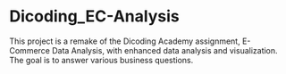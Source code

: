 # Dicoding_EC-Analysis
This project is a remake of the Dicoding Academy assignment, E-Commerce Data Analysis, with enhanced data analysis and visualization. The goal is to answer various business questions.
